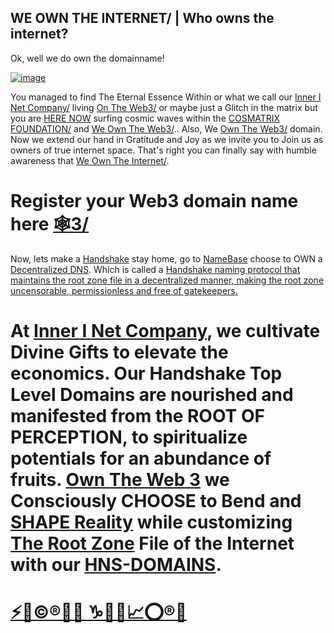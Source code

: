 ## WE OWN THE INTERNET/ | Who owns the internet?
Ok, well we do own the domainname!

[![image](https://user-images.githubusercontent.com/37987346/101999396-a37e4380-3caa-11eb-8cc6-e61fb53c7855.png)](http://shapereality.innerinetcompany.hns.to/)

You managed to find The Eternal Essence Within or what we call our [Inner I Net Company/](https://dlink.innerinetcompany.hns.to/) living [On The Web3/](http://innerinetcompany.ontheweb3/) or maybe just a Glitch in the matrix but you are [HERE NOW](http://b.herenow/) surfing cosmic waves within the [COSMATRIX FOUNDATION/](http://binnerspace.cosmatrixfoundation/) and [We Own The Web3/](http://innerinetcompany.weowntheweb3/).. Also, We [Own The Web3/](http://official.owntheweb3/) domain.   Now we extend our hand in Gratitude and Joy as we invite you to Join us as owners of true internet space. That's right you can finally say with humble awareness that [We Own The Internet/](http://innerinetcompany.weowntheinternet/).

# Register your Web3 domain name here [🕸3/](https://gateway.io/tlds/xn--3-qn3s)

Now, lets make a [Handshake](https://handshake.org/) stay home, go to [NameBase](https://namebase.io/) choose to OWN a [Decentralized DNS](http://dnsdesigns.decentralizeddns/). Which is called a [Handshake naming protocol that maintains the root zone file in a decentralized manner, making the root zone uncensorable, permissionless and free of gatekeepers.](https://handshakeacademy.org/en/)

# At [Inner I Net Company](http://dlink.innerinetcompany.hns.to/), we cultivate Divine Gifts to elevate the economics. Our Handshake Top Level Domains are nourished and manifested from the ROOT OF PERCEPTION, to spiritualize potentials for an abundance of fruits. [Own The Web 3](http://official.owntheweb3.hns.to/) we Consciously CHOOSE to Bend and [SHAPE Reality](http://innerinetcompany.shapereality.hns.to/) while customizing [The Root Zone](http://therootzone.hns.to/) File of the Internet with our [HNS-DOMAINS](http://home.hns-domains.hns.to/).

# [⚡📧©️®️📧🌴 ♑📧🌴📈⭕®️🎋](https://scrt.network/)
